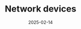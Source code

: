 ---
categories:
- zettelkasten
date: 2025-02-14
description: No description provided.
tags: []
title: Network devices
---